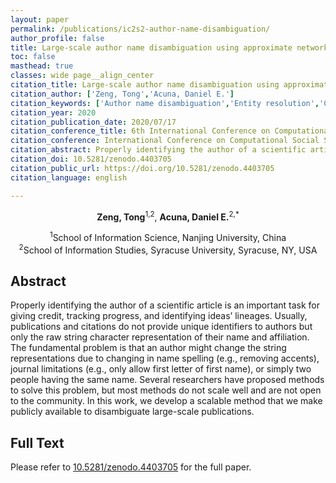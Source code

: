 ```yaml
---
layout: paper
permalink: /publications/ic2s2-author-name-disambiguation/
author_profile: false
title: Large-scale author name disambiguation using approximate network structures
toc: false
masthead: true
classes: wide page__align_center
citation_title: Large-scale author name disambiguation using approximate network structures
citation_author: ['Zeng, Tong','Acuna, Daniel E.']
citation_keywords: ['Author name disambiguation','Entity resolution','Clustering','Approximate nearest neighbor','Minimum-spanning tree']
citation_year: 2020
citation_publication_date: 2020/07/17
citation_conference_title: 6th International Conference on Computational Social Science
citation_conference: International Conference on Computational Social Science
citation_abstract: Properly identifying the author of a scientific article is an important task for giving credit, tracking progress, and identifying ideas’ lineages. Usually, publications and citations do not provide unique identifiers to authors but only the raw string character representation of their name and affiliation. The fundamental problem is that an author might change the string representations due to changing in name spelling (e.g., removing accents), journal limitations (e.g., only allow first letter of first name), or simply two people having the same name. Several researchers have proposed methods to solve this problem, but most methods do not scale well and are not open to the community. In this work, we develop a scalable method that we make publicly available to disambiguate large-scale publications
citation_doi: 10.5281/zenodo.4403705
citation_public_url: https://doi.org/10.5281/zenodo.4403705
citation_language: english

---
```




<p align="center"><strong>Zeng, Tong</strong><sup>1,2</sup>, <strong>Acuna, Daniel E.</strong><sup>2,*</sup> </p>
<p align="center"><sup>1</sup>School of Information Science, Nanjing University, China<br><sup>2</sup>School of Information Studies, Syracuse University, Syracuse, NY, USA</p>

<h2>Abstract</h2>

Properly identifying the author of a scientific article is an important task for giving credit, tracking progress, and identifying ideas’ lineages. Usually, publications and citations do not provide unique identifiers to authors but only the raw string character representation of their name and affiliation. The fundamental problem is that an author might change the string representations due to changing in name spelling (e.g., removing accents), journal limitations (e.g., only allow first letter of first name), or simply two people having the same name. Several researchers have proposed methods to solve this problem, but most methods do not scale well and are not open to the community. In this work, we develop a scalable method that we make publicly available to disambiguate large-scale publications.



<h2>Full Text</h2>
Please refer to <a href="https://doi.org/10.5281/zenodo.4403705"> 10.5281/zenodo.4403705</a> for the full paper. 